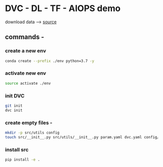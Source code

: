 # DVC - DL - TF - AIOPS demo

download data --> [source](https://drive.google.com/drive/u/5/folders/1tz4IOoJKdi999IRdqJY04VOifyllRzj1
)

## commands - 

### create a new env
```bash
conda create --prefix ./env python=3.7 -y
```

### activate new env
```bash
source activate ./env
```

### init DVC
```bash
git init
dvc init
```

### create empty files - 
```bash
mkdir -p src/utils config
touch src/__init__.py src/utils/__init__.py param.yaml dvc.yaml config/config.yaml src/stage_01_load_save.py src/utils/all_utils.py setup.py .gitignore
```

### install src 
```bash
pip install -e .
``` 